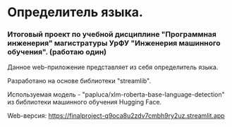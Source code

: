 # Определитель языка.

### Итоговый проект по учебной дисциплине "Программная инженерия" магистратуры УрФУ "Инженерия машинного обучения". (работаю один)

Данное web-приложение представляет из себя определитель языка.

Разработано на основе библиотеки "streamlib". 

Используемая модель - "papluca/xlm-roberta-base-language-detection" из библиотеки машинного обучения Hugging Face.

Web-версия: https://finalproject-q9oca8u2zdv7cmbh9ry2uz.streamlit.app
